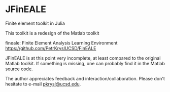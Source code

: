 # JFinEALE
Finite element toolkit in Julia

This toolkit is a redesign of the Matlab toolkit

fineale: Finite Element Analysis Learning Environment
  https://github.com/PetrKryslUCSD/FinEALE

JFinEALE is at this point very incomplete, at least compared 
to the original Matlab toolkit.  If something is missing, 
one can probably find it in the Matlab source code.

The author appreciates feedback and interaction/collaboration. 
Please don't hesitate to e-mail pkrysl@ucsd.edu.
